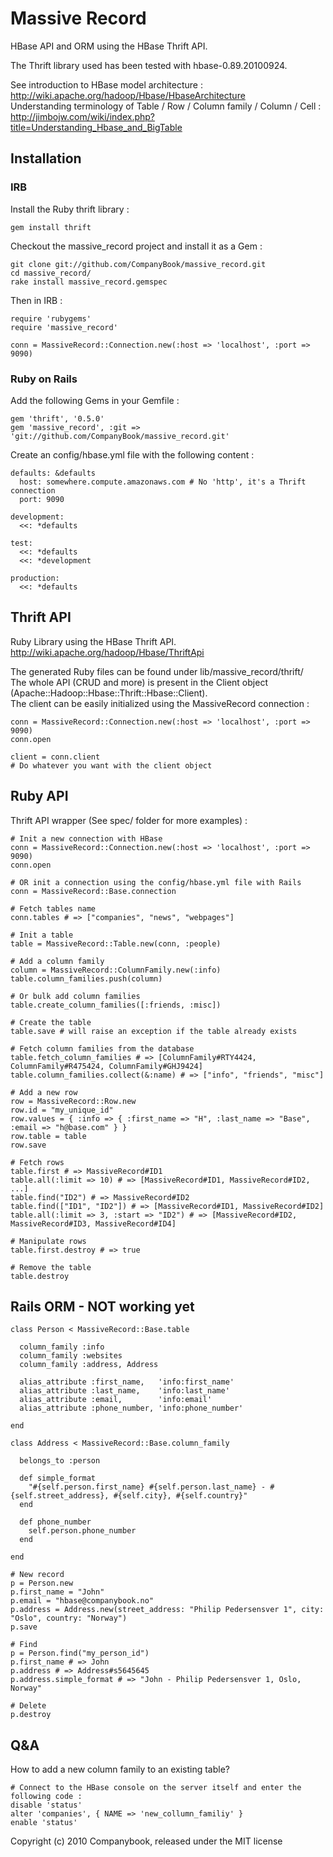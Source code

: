 # Massive Record

HBase API and ORM using the HBase Thrift API.

The Thrift library used has been tested with hbase-0.89.20100924.
  
See introduction to HBase model architecture :  
http://wiki.apache.org/hadoop/Hbase/HbaseArchitecture  
Understanding terminology of Table / Row / Column family / Column / Cell :  
http://jimbojw.com/wiki/index.php?title=Understanding_Hbase_and_BigTable


## Installation

### IRB

Install the Ruby thrift library :

    gem install thrift
    
Checkout the massive_record project and install it as a Gem :

    git clone git://github.com/CompanyBook/massive_record.git
    cd massive_record/
    rake install massive_record.gemspec
    
Then in IRB :

    require 'rubygems'
    require 'massive_record'
    
    conn = MassiveRecord::Connection.new(:host => 'localhost', :port => 9090)
    
### Ruby on Rails
    
Add the following Gems in your Gemfile :
    
    gem 'thrift', '0.5.0'
    gem 'massive_record', :git => 'git://github.com/CompanyBook/massive_record.git'

Create an config/hbase.yml file with the following content :
  
    defaults: &defaults
      host: somewhere.compute.amazonaws.com # No 'http', it's a Thrift connection
      port: 9090

    development:
      <<: *defaults

    test:
      <<: *defaults
      <<: *development

    production:
      <<: *defaults


## Thrift API

Ruby Library using the HBase Thrift API.
http://wiki.apache.org/hadoop/Hbase/ThriftApi

The generated Ruby files can be found under lib/massive_record/thrift/  
The whole API (CRUD and more) is present in the Client object (Apache::Hadoop::Hbase::Thrift::Hbase::Client).  
The client can be easily initialized using the MassiveRecord connection :

    conn = MassiveRecord::Connection.new(:host => 'localhost', :port => 9090)
    conn.open
    
    client = conn.client
    # Do whatever you want with the client object
    

## Ruby API

Thrift API wrapper (See spec/ folder for more examples) :
  
    # Init a new connection with HBase
    conn = MassiveRecord::Connection.new(:host => 'localhost', :port => 9090)
    conn.open
    
    # OR init a connection using the config/hbase.yml file with Rails
    conn = MassiveRecord::Base.connection
  
    # Fetch tables name
    conn.tables # => ["companies", "news", "webpages"]
  
    # Init a table
    table = MassiveRecord::Table.new(conn, :people)
  
    # Add a column family
    column = MassiveRecord::ColumnFamily.new(:info)
    table.column_families.push(column)
  
    # Or bulk add column families
    table.create_column_families([:friends, :misc])
    
    # Create the table
    table.save # will raise an exception if the table already exists
  
    # Fetch column families from the database
    table.fetch_column_families # => [ColumnFamily#RTY4424, ColumnFamily#R475424, ColumnFamily#GHJ9424]
    table.column_families.collect(&:name) # => ["info", "friends", "misc"]
  
    # Add a new row
    row = MassiveRecord::Row.new
    row.id = "my_unique_id"
    row.values = { :info => { :first_name => "H", :last_name => "Base", :email => "h@base.com" } }
    row.table = table
    row.save
  
    # Fetch rows
    table.first # => MassiveRecord#ID1
    table.all(:limit => 10) # => [MassiveRecord#ID1, MassiveRecord#ID2, ...]
    table.find("ID2") # => MassiveRecord#ID2
    table.find(["ID1", "ID2"]) # => [MassiveRecord#ID1, MassiveRecord#ID2]
    table.all(:limit => 3, :start => "ID2") # => [MassiveRecord#ID2, MassiveRecord#ID3, MassiveRecord#ID4]
    
    # Manipulate rows
    table.first.destroy # => true
    
    # Remove the table
    table.destroy
  
  
## Rails ORM - NOT working yet

    class Person < MassiveRecord::Base.table
    
      column_family :info
      column_family :websites
      column_family :address, Address
    
      alias_attribute :first_name,   'info:first_name'
      alias_attribute :last_name,    'info:last_name'
      alias_attribute :email,        'info:email'
      alias_attribute :phone_number, 'info:phone_number'
    
    end
  
    class Address < MassiveRecord::Base.column_family
    
      belongs_to :person
    
      def simple_format
        "#{self.person.first_name} #{self.person.last_name} - #{self.street_address}, #{self.city}, #{self.country}"
      end
    
      def phone_number
        self.person.phone_number
      end
    
    end
  
    # New record
    p = Person.new
    p.first_name = "John"
    p.email = "hbase@companybook.no"
    p.address = Address.new(street_address: "Philip Pedersensver 1", city: "Oslo", country: "Norway")
    p.save
  
    # Find
    p = Person.find("my_person_id")
    p.first_name # => John
    p.address # => Address#s5645645
    p.address.simple_format # => "John - Philip Pedersensver 1, Oslo, Norway"
    
    # Delete
    p.destroy


## Q&A

How to add a new column family to an existing table?
    
    # Connect to the HBase console on the server itself and enter the following code :
    disable 'status'
    alter 'companies', { NAME => 'new_collumn_familiy' }
    enable 'status'


Copyright (c) 2010 Companybook, released under the MIT license
